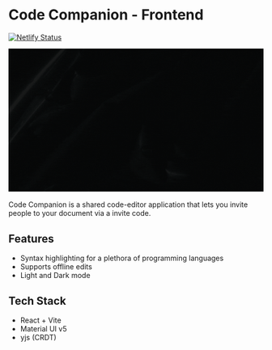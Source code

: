 # Code Companion - Frontend

[![Netlify Status](https://api.netlify.com/api/v1/badges/471989bb-32bf-46b2-9bd3-b2c86800c68e/deploy-status)](https://app.netlify.com/sites/code-companion/deploys)

![Code Companion Logo](./public/CODE_COMPANION.gif)

Code Companion is a shared code-editor application that lets you invite people to your document via a invite code.

## Features
- Syntax highlighting for a plethora of programming languages
- Supports offline edits
- Light and Dark mode

## Tech Stack
- React + Vite
- Material UI v5
- yjs (CRDT)